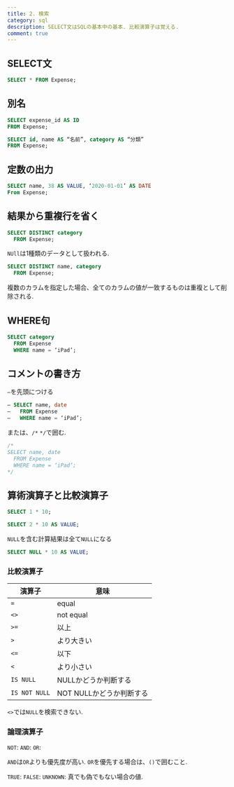 ```yaml
---
title: 2. 検索
category: sql
description: SELECT文はSQLの基本中の基本. 比較演算子は覚える.  
comment: true
---
```


## SELECT文
```sql
SELECT * FROM Expense;
```


## 別名
```sql
SELECT expense_id AS ID
FROM Expense;
```

```sql
SELECT id, name AS “名前”, category AS “分類”
FROM Expense;
```

## 定数の出力
```sql
SELECT name, 38 AS VALUE, ‘2020-01-01’ AS DATE
From Expense;
```

## 結果から重複行を省く
```sql
SELECT DISTINCT category
  FROM Expense;
``` 

`NUll`は1種類のデータとして扱われる.


```sql
SELECT DISTINCT name, category
  FROM Expense;
```
 
複数のカラムを指定した場合、全てのカラムの値が一致するものは重複として削除される.

## WHERE句
```sql
SELECT category
  FROM Expense
  WHERE name = ‘iPad’;
```

## コメントの書き方
`—`を先頭につける

```sql
— SELECT name, date
—   FROM Expense
—   WHERE name = ‘iPad’;
```

または、`/*` `*/`で囲む.
```sql
/*
SELECT name, date
  FROM Expense
  WHERE name = ‘iPad’;
*/
```

## 算術演算子と比較演算子
```sql
SELECT 1 * 10;
```

```sql
SELECT 2 * 10 AS VALUE;
```

`NULL`を含む計算結果は全て`NULL`になる

```sql
SELECT NULL * 10 AS VALUE;
```

### 比較演算子

|演算子|意味|
|---|---|
|`=`| equal |
|`<>`| not equal |
|`>=`| 以上 |
|`>`| より大きい |
|`<=`| 以下 |
|`<`| より小さい |
|`IS NULL`|NULLかどうか判断する|
|`IS NOT NULL`| NOT NULLかどうか判断する |

`<>`では`NULL`を検索できない.

### 論理演算子
`NOT`:
`AND`:
`OR`:

`AND`は`OR`よりも優先度が高い.
`OR`を優先する場合は、`()`で囲むこと.

`TRUE`:
`FALSE`:
`UNKNOWN`: 真でも偽でもない場合の値.


